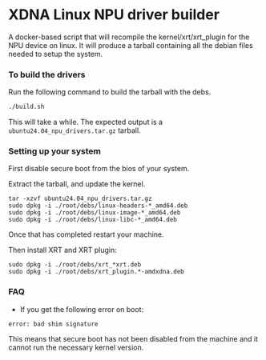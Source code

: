 # XDNA Linux NPU driver builder 
A docker-based script that will recompile the kernel/xrt/xrt_plugin for the NPU device on linux.
It will produce a tarball containing all the debian files needed to setup the system.

### To build the drivers
Run the following command to build the tarball with the debs.
```bash
./build.sh
```

This will take a while.
The expected output is a `ubuntu24.04_npu_drivers.tar.gz` tarball.

### Setting up your system

First disable secure boot from the bios of your system.

Extract the tarball, and update the kernel.
```
tar -xzvf ubuntu24.04_npu_drivers.tar.gz
sudo dpkg -i ./root/debs/linux-headers-*_amd64.deb
sudo dpkg -i ./root/debs/linux-image-*_amd64.deb 
sudo dpkg -i ./root/debs/linux-libc-*_amd64.deb 
```

Once that has completed restart your machine.


Then install XRT and XRT plugin:
```
sudo dpkg -i ./root/debs/xrt_*xrt.deb
sudo dpkg -i ./root/debs/xrt_plugin.*-amdxdna.deb
```

### FAQ

* If you get the following error on boot:
```
error: bad shim signature
```
This means that secure boot has not been disabled from the machine and it cannot run the necessary kernel version.

